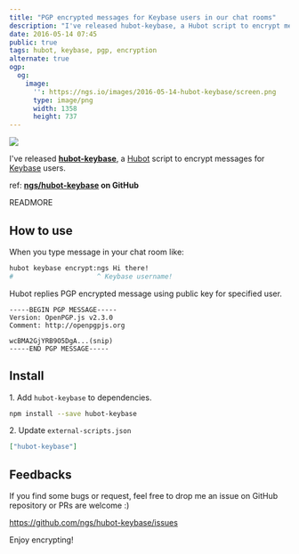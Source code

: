 ```yaml
---
title: "PGP encrypted messages for Keybase users in our chat rooms"
description: "I've released hubot-keybase, a Hubot script to encrypt messages for Keybase users."
date: 2016-05-14 07:45
public: true
tags: hubot, keybase, pgp, encryption
alternate: true
ogp:
  og:
    image:
      '': https://ngs.io/images/2016-05-14-hubot-keybase/screen.png
      type: image/png
      width: 1358
      height: 737
---
```


![](2016-05-14-hubot-keybase/screen.png)

I've released **[hubot-keybase]**, a [Hubot] script to encrypt messages for [Keybase] users.

ref: **[ngs/hubot-keybase][hubot-keybase] on GitHub**

READMORE

## How to use

When you type message in your chat room like:

```sh
hubot keybase encrypt:ngs Hi there!
#                     ^ Keybase username!
```

Hubot replies PGP encrypted message using public key for specified user.

```
-----BEGIN PGP MESSAGE-----
Version: OpenPGP.js v2.3.0
Comment: http://openpgpjs.org

wcBMA2GjYRB9O5DgA...(snip)
-----END PGP MESSAGE-----
```

## Install

1\. Add `hubot-keybase` to dependencies.

```bash
npm install --save hubot-keybase
```

2\. Update `external-scripts.json`

```json
["hubot-keybase"]
```

## Feedbacks

If you find some bugs or request, feel free to drop me an issue on GitHub repository or PRs are welcome :)

https://github.com/ngs/hubot-keybase/issues

Enjoy encrypting!

[Keybase]: https://keybase.io/
[hubot-keybase]: https://github.com/ngs/hubot-keybase
[Hubot]: https://hubot.github.com/
